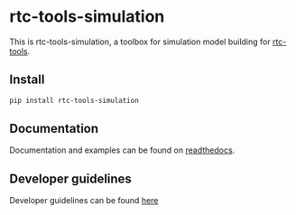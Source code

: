 # rtc-tools-simulation

This is rtc-tools-simulation, a toolbox for simulation model building for [rtc-tools](https://gitlab.com/deltares/rtc-tools).

## Install

```bash
pip install rtc-tools-simulation
```

## Documentation

Documentation and examples can be found on [readthedocs](https://rtc-tools-simulation.readthedocs.io).

## Developer guidelines

Developer guidelines can be found [here](Contributing.md)
